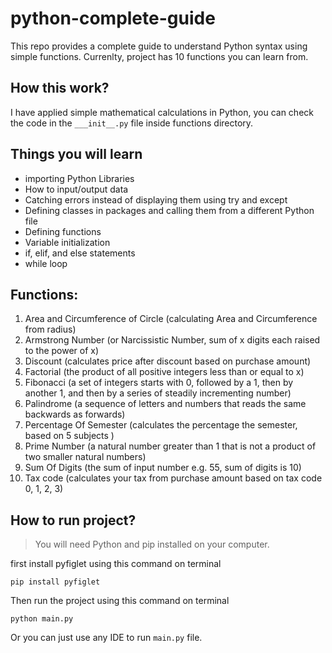 # python-complete-guide

This repo provides a complete guide to understand Python syntax using simple functions. Currenlty, project has 10 functions you can learn from.

## How this work?
I have applied simple mathematical calculations in Python, you can check the code in the ```___init__.py``` file inside functions directory.

## Things you will learn

- importing Python Libraries
- How to input/output data
- Catching errors instead of displaying them using try and except
- Defining classes in packages and calling them from a different Python file
- Defining functions
- Variable initialization
- if, elif, and else statements
- while loop

## Functions:

1. Area and Circumference of Circle (calculating Area and Circumference from radius)
2. Armstrong Number (or Narcissistic Number, sum of x digits each raised to the power of x)
3. Discount (calculates price after discount based on purchase amount)
4. Factorial (the product of all positive integers less than or equal to x)
5. Fibonacci (a set of integers starts with 0, followed by a 1, then by another 1, and then by a series of steadily incrementing number)
6. Palindrome (a sequence of letters and numbers that reads the same backwards as forwards)
7. Percentage Of Semester (calculates the percentage the semester, based on 5 subjects )
8. Prime Number (a natural number greater than 1 that is not a product of two smaller natural numbers)
9. Sum Of Digits (the sum of input number e.g. 55, sum of digits is 10)
10. Tax code (calculates your tax from purchase amount based on tax code 0, 1, 2, 3)



## How to run project?

> You will need Python and pip installed on your computer.

first install pyfiglet using this command on terminal
```
pip install pyfiglet
```
Then run the project using this command on terminal

```
python main.py
```

Or you can just use any IDE to run ```main.py``` file.